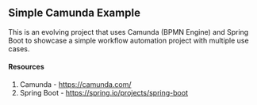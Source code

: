 ## Simple Camunda Example

This is an evolving project that uses Camunda (BPMN Engine) and Spring Boot to showcase 
a simple workflow automation project with multiple use cases.

#### Resources
1. Camunda - https://camunda.com/
1. Spring Boot - https://spring.io/projects/spring-boot